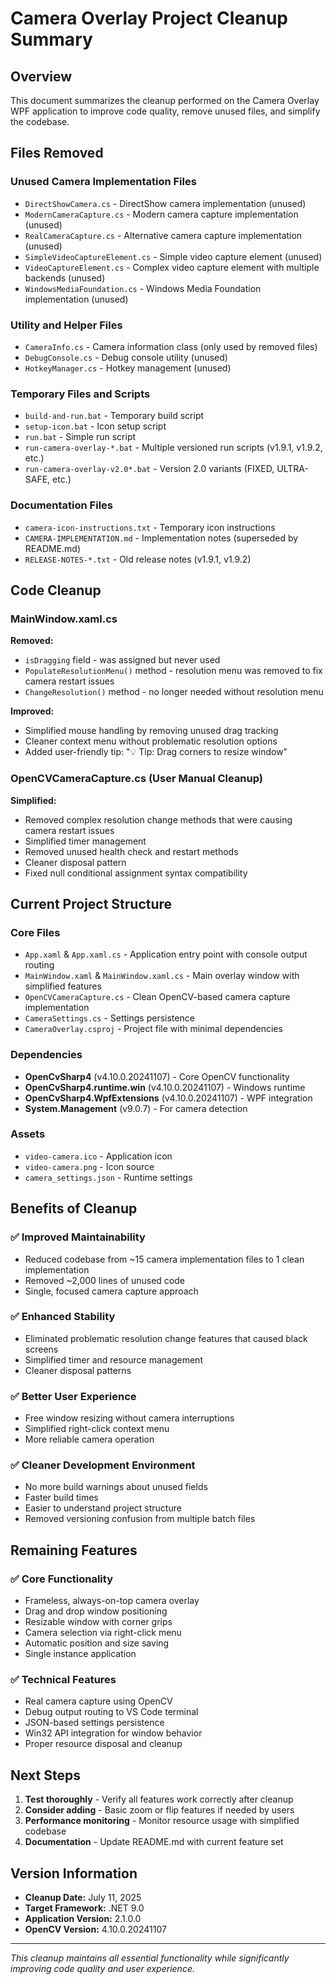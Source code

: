 # Camera Overlay Project Cleanup Summary

## Overview
This document summarizes the cleanup performed on the Camera Overlay WPF application to improve code quality, remove unused files, and simplify the codebase.

## Files Removed

### Unused Camera Implementation Files
- `DirectShowCamera.cs` - DirectShow camera implementation (unused)
- `ModernCameraCapture.cs` - Modern camera capture implementation (unused)
- `RealCameraCapture.cs` - Alternative camera capture implementation (unused)
- `SimpleVideoCaptureElement.cs` - Simple video capture element (unused)
- `VideoCaptureElement.cs` - Complex video capture element with multiple backends (unused)
- `WindowsMediaFoundation.cs` - Windows Media Foundation implementation (unused)

### Utility and Helper Files
- `CameraInfo.cs` - Camera information class (only used by removed files)
- `DebugConsole.cs` - Debug console utility (unused)
- `HotkeyManager.cs` - Hotkey management (unused)

### Temporary Files and Scripts
- `build-and-run.bat` - Temporary build script
- `setup-icon.bat` - Icon setup script
- `run.bat` - Simple run script
- `run-camera-overlay-*.bat` - Multiple versioned run scripts (v1.9.1, v1.9.2, etc.)
- `run-camera-overlay-v2.0*.bat` - Version 2.0 variants (FIXED, ULTRA-SAFE, etc.)

### Documentation Files
- `camera-icon-instructions.txt` - Temporary icon instructions
- `CAMERA-IMPLEMENTATION.md` - Implementation notes (superseded by README.md)
- `RELEASE-NOTES-*.txt` - Old release notes (v1.9.1, v1.9.2)

## Code Cleanup

### MainWindow.xaml.cs
**Removed:**
- `isDragging` field - was assigned but never used
- `PopulateResolutionMenu()` method - resolution menu was removed to fix camera restart issues
- `ChangeResolution()` method - no longer needed without resolution menu

**Improved:**
- Simplified mouse handling by removing unused drag tracking
- Cleaner context menu without problematic resolution options
- Added user-friendly tip: "💡 Tip: Drag corners to resize window"

### OpenCVCameraCapture.cs (User Manual Cleanup)
**Simplified:**
- Removed complex resolution change methods that were causing camera restart issues
- Simplified timer management
- Removed unused health check and restart methods
- Cleaner disposal pattern
- Fixed null conditional assignment syntax compatibility

## Current Project Structure

### Core Files
- `App.xaml` & `App.xaml.cs` - Application entry point with console output routing
- `MainWindow.xaml` & `MainWindow.xaml.cs` - Main overlay window with simplified features
- `OpenCVCameraCapture.cs` - Clean OpenCV-based camera capture implementation
- `CameraSettings.cs` - Settings persistence
- `CameraOverlay.csproj` - Project file with minimal dependencies

### Dependencies
- **OpenCvSharp4** (v4.10.0.20241107) - Core OpenCV functionality
- **OpenCvSharp4.runtime.win** (v4.10.0.20241107) - Windows runtime
- **OpenCvSharp4.WpfExtensions** (v4.10.0.20241107) - WPF integration
- **System.Management** (v9.0.7) - For camera detection

### Assets
- `video-camera.ico` - Application icon
- `video-camera.png` - Icon source
- `camera_settings.json` - Runtime settings

## Benefits of Cleanup

### ✅ **Improved Maintainability**
- Reduced codebase from ~15 camera implementation files to 1 clean implementation
- Removed ~2,000 lines of unused code
- Single, focused camera capture approach

### ✅ **Enhanced Stability**
- Eliminated problematic resolution change features that caused black screens
- Simplified timer and resource management
- Cleaner disposal patterns

### ✅ **Better User Experience**
- Free window resizing without camera interruptions
- Simplified right-click context menu
- More reliable camera operation

### ✅ **Cleaner Development Environment**
- No more build warnings about unused fields
- Faster build times
- Easier to understand project structure
- Removed versioning confusion from multiple batch files

## Remaining Features

### ✅ **Core Functionality**
- Frameless, always-on-top camera overlay
- Drag and drop window positioning
- Resizable window with corner grips
- Camera selection via right-click menu
- Automatic position and size saving
- Single instance application

### ✅ **Technical Features**
- Real camera capture using OpenCV
- Debug output routing to VS Code terminal
- JSON-based settings persistence
- Win32 API integration for window behavior
- Proper resource disposal and cleanup

## Next Steps

1. **Test thoroughly** - Verify all features work correctly after cleanup
2. **Consider adding** - Basic zoom or flip features if needed by users
3. **Performance monitoring** - Monitor resource usage with simplified codebase
4. **Documentation** - Update README.md with current feature set

## Version Information
- **Cleanup Date:** July 11, 2025
- **Target Framework:** .NET 9.0
- **Application Version:** 2.1.0.0
- **OpenCV Version:** 4.10.0.20241107

---

*This cleanup maintains all essential functionality while significantly improving code quality and user experience.*
